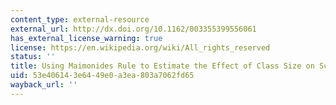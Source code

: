 ```yaml
---
content_type: external-resource
external_url: http://dx.doi.org/10.1162/003355399556061
has_external_license_warning: true
license: https://en.wikipedia.org/wiki/All_rights_reserved
status: ''
title: Using Maimonides Rule to Estimate the Effect of Class Size on Scholastic Achievement
uid: 53e40614-3e64-49e0-a3ea-803a7062fd65
wayback_url: ''
---
```

